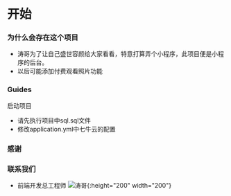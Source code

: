 # 开始

### 为什么会存在这个项目

- 涛哥为了让自己盛世容颜给大家看看，特意打算弄个小程序，此项目便是小程序的后台。
- 以后可能添加付费观看照片功能

### Guides
启动项目

- 请先执行项目中sql.sql文件
- 修改application.yml中七牛云的配置

### 感谢

### 联系我们
- 前端开发总工程师
![涛哥](https://wtimages.cxm520hyq.com/WechatIMG28.jpeg){:height="200" width="200"}

